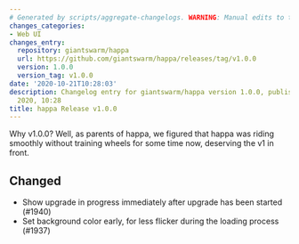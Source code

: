 ```yaml
---
# Generated by scripts/aggregate-changelogs. WARNING: Manual edits to this files will be overwritten.
changes_categories:
- Web UI
changes_entry:
  repository: giantswarm/happa
  url: https://github.com/giantswarm/happa/releases/tag/v1.0.0
  version: 1.0.0
  version_tag: v1.0.0
date: '2020-10-21T10:28:03'
description: Changelog entry for giantswarm/happa version 1.0.0, published on 21 October
  2020, 10:28
title: happa Release v1.0.0
---
```


Why v1.0.0? Well, as parents of happa, we figured that happa was riding smoothly without training wheels for some time now, deserving the v1 in front.

## Changed

- Show upgrade in progress immediately after upgrade has been started (#1940)
- Set background color early, for less flicker during the loading process (#1937)

